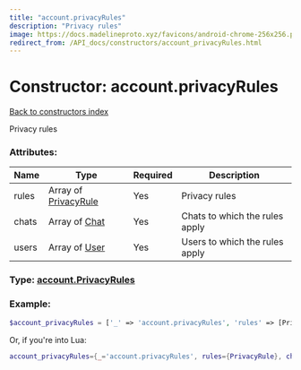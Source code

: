 ```yaml
---
title: "account.privacyRules"
description: "Privacy rules"
image: https://docs.madelineproto.xyz/favicons/android-chrome-256x256.png
redirect_from: /API_docs/constructors/account_privacyRules.html
---
```

# Constructor: account.privacyRules  
[Back to constructors index](index.md)



Privacy rules

### Attributes:

| Name     |    Type       | Required | Description |
|----------|---------------|----------|-------------|
|rules|Array of [PrivacyRule](../types/PrivacyRule.md) | Yes|Privacy rules|
|chats|Array of [Chat](../types/Chat.md) | Yes|Chats to which the rules apply|
|users|Array of [User](../types/User.md) | Yes|Users to which the rules apply|



### Type: [account.PrivacyRules](../types/account.PrivacyRules.md)


### Example:

```php
$account_privacyRules = ['_' => 'account.privacyRules', 'rules' => [PrivacyRule, PrivacyRule], 'chats' => [Chat, Chat], 'users' => [User, User]];
```  


Or, if you're into Lua:

```lua
account_privacyRules={_='account.privacyRules', rules={PrivacyRule}, chats={Chat}, users={User}}

```


